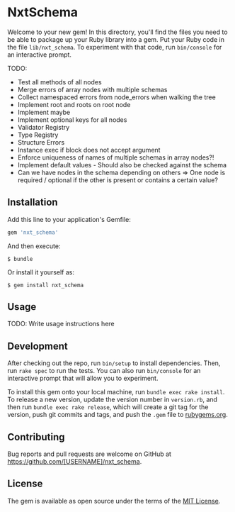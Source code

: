 # NxtSchema

Welcome to your new gem! In this directory, you'll find the files you need to be able to package up your Ruby library into a gem. Put your Ruby code in the file `lib/nxt_schema`. To experiment with that code, run `bin/console` for an interactive prompt.

TODO:

- Test all methods of all nodes
- Merge errors of array nodes with multiple schemas
- Collect namespaced errors from node_errors when walking the tree
- Implement root and roots on root node
- Implement maybe
- Implement optional keys for all nodes
- Validator Registry
- Type Registry
- Structure Errors
- Instance exec if block does not accept argument
- Enforce uniqueness of names of multiple schemas in array nodes?!
- Implement default values - Should also be checked against the schema
- Can we have nodes in the schema depending on others => One node is required / optional if the other is present or contains a certain value?
 

## Installation

Add this line to your application's Gemfile:

```ruby
gem 'nxt_schema'
```

And then execute:

    $ bundle

Or install it yourself as:

    $ gem install nxt_schema

## Usage

TODO: Write usage instructions here

## Development

After checking out the repo, run `bin/setup` to install dependencies. Then, run `rake spec` to run the tests. You can also run `bin/console` for an interactive prompt that will allow you to experiment.

To install this gem onto your local machine, run `bundle exec rake install`. To release a new version, update the version number in `version.rb`, and then run `bundle exec rake release`, which will create a git tag for the version, push git commits and tags, and push the `.gem` file to [rubygems.org](https://rubygems.org).

## Contributing

Bug reports and pull requests are welcome on GitHub at https://github.com/[USERNAME]/nxt_schema.

## License

The gem is available as open source under the terms of the [MIT License](https://opensource.org/licenses/MIT).

